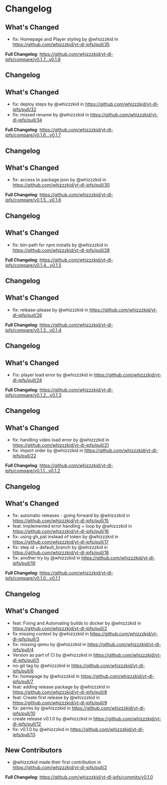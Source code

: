 # Changelog

## What's Changed
* fix: Homepage and Player styling by @whizzzkid in https://github.com/whizzzkid/yt-dl-ipfs/pull/35


**Full Changelog**: https://github.com/whizzzkid/yt-dl-ipfs/compare/v0.1.7...v0.1.8

## Changelog

## What's Changed
* fix: deploy steps by @whizzzkid in https://github.com/whizzzkid/yt-dl-ipfs/pull/32
* fix: missed rename by @whizzzkid in https://github.com/whizzzkid/yt-dl-ipfs/pull/34


**Full Changelog**: https://github.com/whizzzkid/yt-dl-ipfs/compare/v0.1.6...v0.1.7

## Changelog

## What's Changed
* fix: access to package.json by @whizzzkid in https://github.com/whizzzkid/yt-dl-ipfs/pull/30


**Full Changelog**: https://github.com/whizzzkid/yt-dl-ipfs/compare/v0.1.5...v0.1.6

## Changelog

## What's Changed
* fix: bin-path for npm installs by @whizzzkid in https://github.com/whizzzkid/yt-dl-ipfs/pull/28


**Full Changelog**: https://github.com/whizzzkid/yt-dl-ipfs/compare/v0.1.4...v0.1.5

## Changelog

## What's Changed
* fix: release-please by @whizzzkid in https://github.com/whizzzkid/yt-dl-ipfs/pull/26


**Full Changelog**: https://github.com/whizzzkid/yt-dl-ipfs/compare/v0.1.3...v0.1.4

## Changelog

## What's Changed
* Fix: player load error by @whizzzkid in https://github.com/whizzzkid/yt-dl-ipfs/pull/24


**Full Changelog**: https://github.com/whizzzkid/yt-dl-ipfs/compare/v0.1.2...v0.1.3

## Changelog

## What's Changed
* fix: handling video load error by @whizzzkid in https://github.com/whizzzkid/yt-dl-ipfs/pull/21
* fix: import order by @whizzzkid in https://github.com/whizzzkid/yt-dl-ipfs/pull/22


**Full Changelog**: https://github.com/whizzzkid/yt-dl-ipfs/compare/v0.1.1...v0.1.2

## Changelog

## What's Changed
* fix: automatic releases - going forward by @whizzzkid in https://github.com/whizzzkid/yt-dl-ipfs/pull/15
* feat: Implemented error handling + loop by @whizzzkid in https://github.com/whizzzkid/yt-dl-ipfs/pull/16
* fix: using gh_pat instead of token by @whizzzkid in https://github.com/whizzzkid/yt-dl-ipfs/pull/17
* fix: step id + default_branch by @whizzzkid in https://github.com/whizzzkid/yt-dl-ipfs/pull/18
* fix: another try by @whizzzkid in https://github.com/whizzzkid/yt-dl-ipfs/pull/19


**Full Changelog**: https://github.com/whizzzkid/yt-dl-ipfs/compare/v0.1.0...v0.1.1

## Changelog

## What's Changed
* feat: Fixing and Automating builds to docker by @whizzzkid in https://github.com/whizzzkid/yt-dl-ipfs/pull/2
* fix missing context by @whizzzkid in https://github.com/whizzzkid/yt-dl-ipfs/pull/3
* fix: missing qemu by @whizzzkid in https://github.com/whizzzkid/yt-dl-ipfs/pull/4
* Version as part of CI by @whizzzkid in https://github.com/whizzzkid/yt-dl-ipfs/pull/5
* no-git tag by @whizzzkid in https://github.com/whizzzkid/yt-dl-ipfs/pull/6
* fix: homepage by @whizzzkid in https://github.com/whizzzkid/yt-dl-ipfs/pull/7
* feat: adding release package by @whizzzkid in https://github.com/whizzzkid/yt-dl-ipfs/pull/8
* feat: Create first release by @whizzzkid in https://github.com/whizzzkid/yt-dl-ipfs/pull/9
* fix: perms by @whizzzkid in https://github.com/whizzzkid/yt-dl-ipfs/pull/10
* create release v0.1.0 by @whizzzkid in https://github.com/whizzzkid/yt-dl-ipfs/pull/12
* fix: v0.1.0 by @whizzzkid in https://github.com/whizzzkid/yt-dl-ipfs/pull/13

## New Contributors
* @whizzzkid made their first contribution in https://github.com/whizzzkid/yt-dl-ipfs/pull/2

**Full Changelog**: https://github.com/whizzzkid/yt-dl-ipfs/commits/v0.1.0
